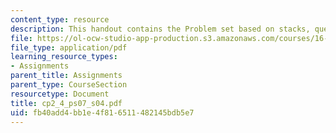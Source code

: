 ```yaml
---
content_type: resource
description: This handout contains the Problem set based on stacks, queues and palindrome.
file: https://ol-ocw-studio-app-production.s3.amazonaws.com/courses/16-01-unified-engineering-i-ii-iii-iv-fall-2005-spring-2006/fb40add4bb1e4f816511482145bdb5e7_cp2_4_ps07_s04.pdf
file_type: application/pdf
learning_resource_types:
- Assignments
parent_title: Assignments
parent_type: CourseSection
resourcetype: Document
title: cp2_4_ps07_s04.pdf
uid: fb40add4-bb1e-4f81-6511-482145bdb5e7
---
```

